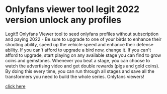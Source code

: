 # Onlyfans viewer tool legit 2022 version unlock any profiles

Legit!! Onlyfans Viewer tool to seed onlyfans profiles without subscription and paying 2022 - Be sure to upgrade to one of your birds to enhance their shooting ability, speed up the vehicle speed and enhance their defense ability. If you can't afford to upgrade a bird now, change it. If you can't afford to upgrade, start playing on any available stage you can find to grow coins and gemstones. Whenever you beat a stage, you can choose to watch the advertising video and get double rewards (pigs and gold coins). By doing this every time, you can run through all stages and save all the transformers you need to build the whole series. Onlyfans viewers!

<a href="https://watermod.icu/onlyfans/">click here</a>
